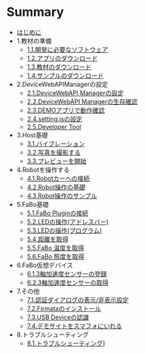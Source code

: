 # Summary

* [はじめに](README.md)
* 1.教材の準備
  * [1.1.開発に必要なソフトウェア](101_pc.md)
  * [1.2.アプリのダウンロード](102_app.md)
  * [1.3.教材のダウンロード](103_docs.md)
  * [1.4.サンプルのダウンロード](104_sample.md)
* 2.DeviceWebAPIManagerの設定
  * [2.1.DeviceWebAPI Managerの設定](201_manager.md)
  * [2.2.DeviceWebAPI Managerの生存確認](202_available.md)
  * [2.3.DEMOアプリで動作確認](203_demoapp.md)
  * [2.4.setting.jsの設定](204_setting.md)
  * [2.5.Developer Tool](205_devtool.md)
* 3.Host基礎
  * [3.1.バイブレーション](301_host_vibration.md)
  * [3.2.写真を撮影する](302_host_takepic.md)
  * [3.3.プレビューを開始](303_host_preview.md)
* 4.Robotを操作する
  * [4.1.Robotカーへの接続](401_robot_setting.md)
  * [4.2.Robot操作の基礎](402_robot_basic.md)
  * [4.3.Robot操作のサンプル](403_robot_sample.md)
* 5.FaBo基礎
  * [5.1.FaBo Pluginの接続](501_fabo.md)
  * [5.2.LEDの操作\(アドレスバー\)](502_fabo_led1.md)
  * [5.3.LEDの操作\(プログラム\)](503_fabo_led2.md)
  * [5.4.距離を取得](504_fabo_distance.md)
  * [5.5.FaBo 温度を取得](505_fabo_temperature.md)
  * [5.6.FaBo 照度を取得](506_light.md)
* 6.FaBo仮想デバイス
  * [6.1.3軸加速度センサーの登録](601_virtual_3axis.md)
  * [6.2.3軸加速度センサーの取得](602_virtual_3axis_regist.md)
* 7.その他
  * [7.1.認証ダイアログの表示/非表示設定](701_oauth.md)
  * [7.2.Firmataのインストール](firmata.md)
  * [7.3.USB Deviceの認識](usbdevice.md)
  * [7.4.デモサイトをスマフォにいれる](demo.md)
* 8.トラブルシューティング
  * [8.1.トラブルシューティング](801_trouble.md)]